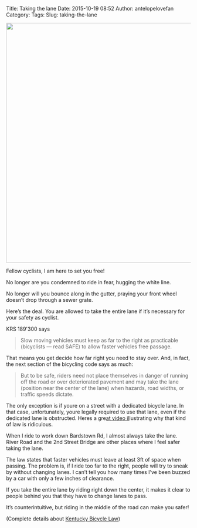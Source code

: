 Title: Taking the lane
Date: 2015-10-19 08:52
Author: antelopelovefan
Category: 
Tags: 
Slug: taking-the-lane

<img src="https://cdn-images-1.medium.com/max/800/1*SQhlsXpRdW5f_G7YvZElcw.jpeg" width="654" height="653" />

Fellow cyclists, I am here to set you free!

No longer are you condemned to ride in fear, hugging the white line.

No longer will you bounce along in the gutter, praying your front wheel doesn’t drop through a sewer grate.

Here’s the deal. You are allowed to take the entire lane if it’s necessary for your safety as cyclist.

KRS 189'300 says

> Slow moving vehicles must keep as far to the right as practicable (bicyclists — read SAFE) to allow faster vehicles free passage.

That means you get decide how far right you need to stay over. And, in fact, the next section of the bicycling code says as much:

> But to be safe, riders need not place themselves in danger of running off the road or over deteriorated pavement and may take the lane (position near the center of the lane) when hazards, road widths, or traffic speeds dictate.

The only exception is if youre on a street with a dedicated bicycle lane. In that case, unfortunately, youre legally required to use that lane, even if the dedicated lane is obstructed. Heres a gre[at video il](https://www.youtube.com/watch?v=bzE-IMaegzQ)lustrating why that kind of law is ridiculous.

When I ride to work down Bardstown Rd, I almost always take the lane. River Road and the 2nd Street Bridge are other places where I feel safer taking the lane.

The law states that faster vehicles must leave at least 3ft of space when passing. The problem is, if I ride too far to the right, people will try to sneak by without changing lanes. I can’t tell you how many times I’ve been buzzed by a car with only a few inches of clearance.

If you take the entire lane by riding right down the center, it makes it clear to people behind you that they have to change lanes to pass.

It’s counterintuitive, but riding in the middle of the road can make you safer!

(Complete details about [Kentucky Bicycle Law](http://transportation.ky.gov/Bike-Walk/Documents/Bike%20Law%20Brochure.pdf))

